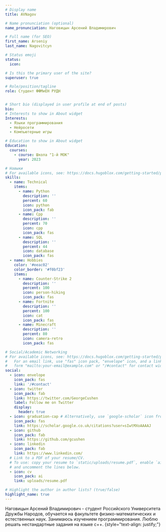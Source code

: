 ```yaml
---
# Display name
title: AVNagov

# Name pronunciation (optional)
name_pronunciation: Наговицын Арсений Владимирович

# Full name (for SEO)
first_name: Arseniy
last_name: Nagovitcyn

# Status emoji
status:
  icon: 

# Is this the primary user of the site?
superuser: true

# Role/position/tagline
role: Студент ФФМиЕН РУДН


# Short bio (displayed in user profile at end of posts)
bio: 
# Interests to show in About widget
Interests:
  - Языки программирования
  - Нейросети
  - Компьютерные игры

# Education to show in About widget
Education:
  courses:
    - course: Школа "1-й МОК"
      year: 2023

# Навыки
# For available icons, see: https://docs.hugoblox.com/getting-started/page-builder/#icons
skills:
  - name: Technical
    items:
      - name: Python
        description: ''
        percent: 60
        icon: python
        icon_pack: fab
      - name: Cpp
        description: ''
        percent: 70
        icon: cpp
        icon_pack: fas
      - name: SQL
        description: ''
        percent: 44
        icon: database
        icon_pack: fas
  - name: Hobbies
    color: '#eeac02'
    color_border: '#f0bf23'
    items:
      - name: Counter-Strike 2
        description: ''
        percent: 100
        icon: person-hiking
        icon_pack: fas
      - name: Fortnite
        description: ''
        percent: 100
        icon: cat
        icon_pack: fas
      - name: Minecraft
        description: ''
        percent: 80
        icon: camera-retro
        icon_pack: fas

# Social/Academic Networking
# For available icons, see: https://docs.hugoblox.com/getting-started/page-builder/#icons
#   For an email link, use "fas" icon pack, "envelope" icon, and a link in the
#   form "mailto:your-email@example.com" or "/#contact" for contact widget.
social:
  - icon: envelope
    icon_pack: fas
    link: '/#contact'
  - icon: twitter
    icon_pack: fab
    link: https://twitter.com/GeorgeCushen
    label: Follow me on Twitter
    display:
      header: true
  - icon: graduation-cap # Alternatively, use `google-scholar` icon from `ai` icon pack
    icon_pack: fas
    link: https://scholar.google.co.uk/citations?user=sIwtMXoAAAAJ
  - icon: github
    icon_pack: fab
    link: https://github.com/gcushen
  - icon: linkedin
    icon_pack: fab
    link: https://www.linkedin.com/
  # Link to a PDF of your resume/CV.
  # To use: copy your resume to `static/uploads/resume.pdf`, enable `ai` icons in `params.yaml`,
  # and uncomment the lines below.
  - icon: cv
    icon_pack: ai
    link: uploads/resume.pdf

# Highlight the author in author lists? (true/false)
highlight_name: true
---
```

Наговицын Арсений Владимирович - студент Российского Университета Дружбы Народов, обучается на факультете физико-математических и естественных наук. Занимаюсь изучением программирования. Люблю решать нестандартные задания на языке c++.
{style="text-align: justify;"}
